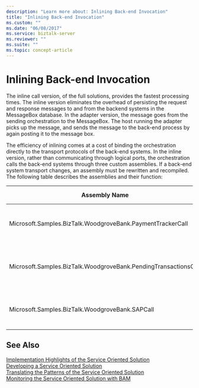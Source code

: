 ```yaml
---
description: "Learn more about: Inlining Back-end Invocation"
title: "Inlining Back-end Invocation"
ms.custom: ""
ms.date: "06/08/2017"
ms.service: biztalk-server
ms.reviewer: ""
ms.suite: ""
ms.topic: concept-article
---
```

# Inlining Back-end Invocation
The inline call version, of the full solutions, provides the fastest processing times. The inline version eliminates the overhead of persisting the request and response messages to and from the backend systems in the MessageBox database. In the adapter version, the message goes from the sending orchestration to the MessageBox. The host running the adapter picks up the message, and sends the message to the back-end process by again posting it to the message box.  
  
 The efficiency of inlining comes at a cost of binding the orchestration directly to the transport protocols of the back-end systems. In the inline version, rather than communicating through logical ports, the orchestration calls the back-end systems through three custom assemblies. If a back-end system transport changes, an assembly must be rewritten and recompiled. The following table describes the assemblies and their function:  
  
|Assembly Name|Back-end Connection|  
|-------------------|--------------------------|  
|Microsoft.Samples.BizTalk.WoodgroveBank.PaymentTrackerCall|Uses MQSeries **get** and **put** message functions.|  
|Microsoft.Samples.BizTalk.WoodgroveBank.PendingTransactionsCall|Invokes the Web service for the transaction system.|  
|Microsoft.Samples.BizTalk.WoodgroveBank.SAPCall|Calls the web services simulating SAP.|  
  
## See Also  
 [Implementation Highlights of the Service Oriented Solution](../core/implementation-highlights-of-the-service-oriented-solution.md)   
 [Developing a Service Oriented Solution](../core/developing-a-service-oriented-solution.md)   
 [Translating the Patterns of the Service Oriented Solution](../core/translating-the-patterns-of-the-service-oriented-solution.md)   
 [Monitoring the Service Oriented Solution with BAM](../core/monitoring-the-service-oriented-solution-with-bam.md)
